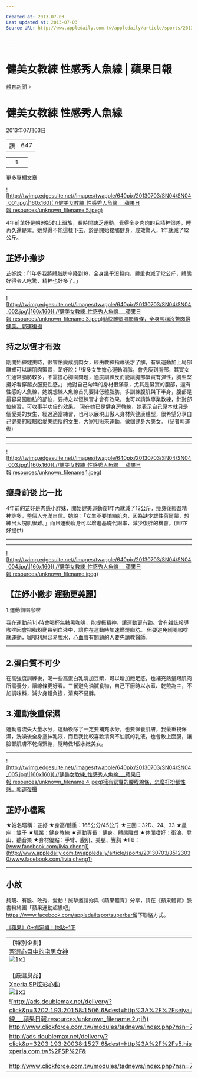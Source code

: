 ```yaml
---

Created at: 2013-07-03
Last updated at: 2013-07-03
Source URL: http://www.appledaily.com.tw/appledaily/article/sports/20130703/35123030/%E5%81%A5%E7%BE%8E%E5%A5%B3%E6%95%99%E7%B7%B4%E6%80%A7%E6%84%9F%E7%A7%80%E4%BA%BA%E9%AD%9A%E7%B7%9A


---
```


# 健美女教練 性感秀人魚線 | 蘋果日報


[體育新聞](http://www.appledaily.com.tw/appledaily/article/sports) 〉

# 健美女教練 性感秀人魚線

2013年07月03日

|     |     |
| --- | --- |
| 讚   | 647 |

|     |     |     |
| --- | --- | --- |
|     | 1   |     |

[更多專欄文章](http://www.appledaily.com.tw/appledaily/bloglist/sports/35121941)

![http://twimg.edgesuite.net//images/twapple/640pix/20130703/SN04/SN04_001.jpg\|160x160](.//健美女教練_性感秀人魚線___蘋果日報.resources/unknown_filename.5.jpeg)

4年前芷妤是朝9晚5的上班族，長時間缺乏運動，覺得全身肉肉的且精神很差，睡再久還是累。她覺得不能這樣下去，於是開始接觸健身，成效驚人，1年就減了12公斤。

## 芷妤小撇步

芷妤說：「1年多我將體脂肪率降到18，全身幾乎沒贅肉，體重也減了12公斤，體態好得令人吃驚，精神也好多了。」

* * *

![http://twimg.edgesuite.net//images/twapple/640pix/20130703/SN04/SN04_002.jpg\|160x160](.//健美女教練_性感秀人魚線___蘋果日報.resources/unknown_filename.3.jpeg)勤快雕塑肌肉線條，全身勻稱沒贅肉最健美。郭運復攝

## 持之以恆才有效

剛開始練健美時，很害怕變成肌肉女，經由教練指導後才了解，有氧運動加上局部雕塑可以讓肌肉緊實，芷妤說：「很多女生擔心運動消脂，會先瘦到胸部，其實女生通常脂肪較多，不需擔心胸圍問題，適度訓練反而能讓胸部緊實有彈性，胸型堅挺好看穿起衣服更性感。」
她對自己勻稱的身材很滿意，尤其是緊實的腹部，還有性感的人魚線，她說想練人魚線首先要降低體脂肪，多訓練腹肌與下半身，腹部是最容易囤脂肪的部位，要持之以恆練習才會有效果，也可以請教專業教練，針對部位練習，可收事半功倍的效果。
現在她已是健身房教練，她表示自己原本就只是個愛美的女生，經過適當練習，也可以展現出傲人身材與健康體型，很希望分享自己健美的經驗給愛美想瘦的女生，大家相揪來運動，做個健身大美女。
(記者郭運復)

* * *

* * *

![http://twimg.edgesuite.net//images/twapple/640pix/20130703/SN04/SN04_003.jpg\|160x160](.//健美女教練_性感秀人魚線___蘋果日報.resources/unknown_filename.1.jpeg)

## 瘦身前後 比一比

4年前的芷妤是肉感小胖妹，開始健美運動後1年內就減了12公斤，瘦身後輕盈精神許多，整個人充滿自信。她說：「女生不要怕練肌肉，因為缺少雄性荷爾蒙，想練出大塊肌很難。」而且運動瘦身可以增進基礎代謝率，減少復胖的機會。(圖/芷妤提供)

* * *

* * *

![http://twimg.edgesuite.net//images/twapple/640pix/20130703/SN04/SN04_004.jpg\|160x160](.//健美女教練_性感秀人魚線___蘋果日報.resources/unknown_filename.jpeg)

## 【芷妤小撇步 運動更美麗】
1.運動前喝咖啡

我在運動前1小時會喝杯無糖黑咖啡，能提振精神，讓運動更有勁。曾有雜誌報導咖啡因會把脂粉動員到血液中，讓你在運動時加速燃燒脂肪。
但要避免剛喝咖啡就運動，咖啡利尿容易脫水，心血管有問題的人要先請教醫師。

* * *

## 2.蛋白質不可少

在高強度訓練後，喝一些高蛋白乳清加豆漿，可以增加飽足感，也補充熱量跟肌肉所需養分，讓線條更好看。三餐避免油膩食物，自己下廚時以水煮、乾煎為主，不加調味料，減少身體負擔，清爽不易胖。

## 3.運動後重保濕

運動會流失大量水分，運動後除了一定要補充水分，也要保養肌膚，我最重視保濕，洗澡後全身塗抹乳液，而且我比較喜歡清爽不油膩的乳液，也會敷上面膜，讓臉部肌膚不乾燥緊繃，隨時做1個水嫩美女。

* * *

![http://twimg.edgesuite.net//images/twapple/640pix/20130703/SN04/SN04_005.jpg\|160x160](.//健美女教練_性感秀人魚線___蘋果日報.resources/unknown_filename.4.jpeg)擁有緊實的腰腹線條，怎麼打扮都性感。郭運復攝

## 芷妤小檔案

★姓名暱稱：芷妤
★身高/體重：165公分/45公斤
★三圍：32D、24、33
★星座：雙子
★職業：健身教練
★運動專長：健身、體態雕塑
★休閒嗜好：衝浪、登山、聽音樂
★身材優點：手臂、腹肌、美腿、豐胸
★FB：[www.facebook.com/livia.cheng1](http://www.appledaily.com.tw/appledaily/article/sports/20130703/35123030/www.facebook.com/livia.cheng1)

* * *

## 小啟

夠靚、有膽、敢秀、愛動！誠摯邀請妳與《蘋果體育》分享，請在《蘋果體育》臉書粉絲團「蘋果運動超級吧」<https://www.facebook.com/appledailtsportsuperbar>留下聯絡方式。

[《蘋果》G+搬家囉！快點+1下](https://plus.google.com/+%E8%98%8B%E6%9E%9C%E6%97%A5%E5%A0%B1)

|     |
| --- |
| 【特別企劃】<br>[票選心目中的宅男女神](http://ads.doublemax.net/delivery/?click&p=3204:193:20141:1486:6&dest=http%3A%2F%2Ftw.patch.beanfun.com%2Fpubad%2FMaplestory%2F20130619_spark%2Findex.html&)<br>![1x1](http://ads.doublemax.net/delivery/?impre&p=3204:193:20141:1486:6)<br><br>【嚴選良品】<br>[Xperia SP炫彩心動](http://ads.doublemax.net/delivery/?click&p=3205:193:20040:1527:6&dest=http%3A%2F%2Fs5.histats.com%2Fstats%2Fr.php%3F1994223%26100%2661592%26urlr%3D%26www.sony-xperia.com.tw%2FSP%2F&)<br>![1x1](http://ads.doublemax.net/delivery/?impre&p=3205:193:20040:1527:6) |
| ![http://ads.doublemax.net/delivery/?click&p=3202:193:20158:1506:6&dest=http%3A%2F%2Fseiya.iwplay.com.tw%2F%3Fadid%3Dseiya2013062470000&\|468x60](.//健美女教練_性感秀人魚線___蘋果日報.resources/unknown_filename.2.gif\)<br><http://www.clickforce.com.tw/modules/tadnews/index.php?nsn=71>![1x1](http://ads.doublemax.net/delivery/?impre&p=3202:193:20158:1506:6) |
| <http://ads.doublemax.net/delivery/?click&p=3203:193:20038:1527:6&dest=http%3A%2F%2Fs5.histats.com%2Fstats%2Fr.php%3F1994223%26100%2661592%26urlr%3D%26www.sony-xperia.com.tw%2FSP%2F&><br><br><http://www.clickforce.com.tw/modules/tadnews/index.php?nsn=71>![1x1](http://ads.doublemax.net/delivery/?impre&p=3203:193:20038:1527:6) |

